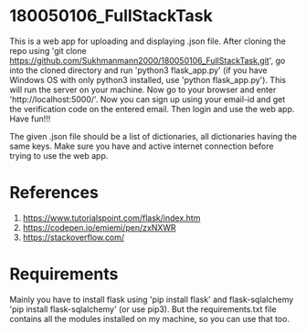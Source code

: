 # 180050106_FullStackTask
This is a web app for uploading and displaying .json file.
After cloning the repo using 'git clone https://github.com/Sukhmanmann2000/180050106_FullStackTask.git', go into the cloned directory and run 'python3 flask_app.py' (if you have Windows OS with only python3 installed, use 'python flask_app.py'). This will run the server on your machine. Now go to your browser and enter 'http://localhost:5000/'. Now you can sign up using your email-id and get the verification code on the entered email. Then login and use the web app. Have fun!!!

The given .json file should be a list of dictionaries, all dictionaries having the same keys. Make sure you have and active internet connection before trying to use the web app.

# References
1) https://www.tutorialspoint.com/flask/index.htm
2) https://codepen.io/emiemi/pen/zxNXWR
3) https://stackoverflow.com/

# Requirements
Mainly you have to install flask using 'pip install flask' and flask-sqlalchemy 'pip install flask-sqlalchemy' (or use pip3). But the requirements.txt file contains all the modules installed on my machine, so you can use that too.
